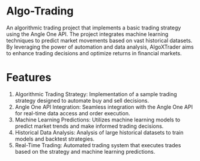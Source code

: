 # Algo-Trading
An algorithmic trading project that implements a basic trading strategy using the Angle One API. The project integrates machine learning techniques to predict market movements based on vast historical datasets. By leveraging the power of automation and data analysis, AlgoXTrader aims to enhance trading decisions and optimize returns in financial markets.

# Features
1. Algorithmic Trading Strategy: Implementation of a sample trading strategy designed to automate buy and sell decisions.
2. Angle One API Integration: Seamless integration with the Angle One API for real-time data access and order execution.
3. Machine Learning Predictions: Utilizes machine learning models to predict market trends and make informed trading decisions.
4. Historical Data Analysis: Analysis of large historical datasets to train models and backtest strategies.
5. Real-Time Trading: Automated trading system that executes trades based on the strategy and machine learning predictions.
